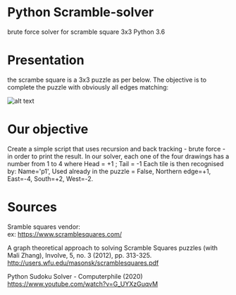 # Python Scramble-solver
brute force solver for scramble square 3x3
Python 3.6

# Presentation
the scrambe square is a 3x3 puzzle as per below. The objective is to complete the puzzle with obviously all edges matching:

![alt text](https://www.scramblesquares.com/wp-content/uploads/10132-Cats72dpi.jpg)

# Our objective
Create a simple script that uses recursion and back tracking - brute force - in order to print the result.
In our solver, each one of the four drawings has a number from 1 to 4 where Head = +1 ; Tail = -1
Each tile is then recognised by: Name='p1', Used already in the puzzle = False, Northern edge=+1, East=-4, South=+2, West=-2.


# Sources
Sramble squares vendor:<br>
ex: https://www.scramblesquares.com/

A graph theoretical approach to solving Scramble Squares puzzles (with Mali Zhang), Involve, 5, no. 3 (2012), pp. 313-325.<br>
http://users.wfu.edu/masonsk/scramblesquares.pdf<br>

Python Sudoku Solver - Computerphile (2020)<br>
https://www.youtube.com/watch?v=G_UYXzGuqvM<br>
